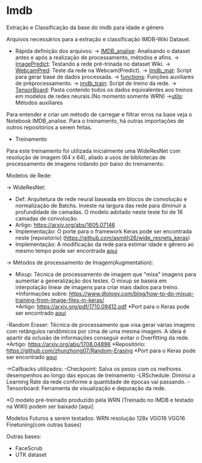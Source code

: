 # Imdb
Extração e Classificação da base do imdb para idade e gênero




Arquivos necessários para a extração e classificação IMDB-Wiki Dataset.

- Rápida definição dos arquivos:
-> [IMDB_analise](https://github.com/Brunogomes97/Imdb/blob/master/IMDB_Analise.ipynb): Analisando o dataset antes e após a realização de processamento, métodos e afins.
-> [ImagePredict](https://github.com/Brunogomes97/Imdb/blob/master/ImagePredict%20.ipynb): Testando a rede pré-trinada no dataset Wiki.
-> [WebcamPred](https://github.com/Brunogomes97/Imdb/blob/master/WebcamPred.py): Teste da rede na Webcam(Predict).
-> [Imdb_mat](https://github.com/Brunogomes97/Imdb/blob/master/imdb_mat.py): Script para gerar base de dados processada.
-> [functions](https://github.com/Brunogomes97/Imdb/blob/master/functions.py): Funções auxiliares de préprocessamento.
-> [imdb_train](https://github.com/Brunogomes97/Imdb/blob/master/imdb_train.py): Script de treino da rede.
-> [TensorBoard](https://github.com/Brunogomes97/Imdb/tree/master/Tensorboard): Pasta contendo todos os dados equivalentes aos treinos em modelos de redes neurais.(No momento somente WRN)
->[utils](https://github.com/Brunogomes97/Imdb/blob/master/utils.py): Métodos auxiliares


Para entender e criar um método de carregar e filtrar erros na base veja o Notebook IMDB_analise. Para o treinamento, há outras importações de outros repositórios a serem feitas.

 - Treinamento
 
 Para este treinamento foi utilizada inicialmente uma WideResNet com resolução de imagem (64 x 64), aliado a usos de bibliotecas de processamento de imagens rodando por baixo do treinamento. 
 
 Modelos de Rede:
 
-> WideResNet: 
  - Def: Arquitetura de rede neural baseada em blocos de convolução e normalização de Batchs. Investe na largura das rede para diminuir a profundidade de camadas. O modelo adotado neste teste foi de 16 camadas de convolução.
  - Artigo: https://arxiv.org/abs/1605.07146
  - Implementação: O porte para o framework Keras pode ser encontrada neste [repositório] (https://github.com/asmith26/wide_resnets_keras)
  - Implementação: A modificação da rede para estimar idade e gênero ao mesmo tempo pode ser encontrada [aqui](https://github.com/yu4u/age-gender-estimation/blob/master/wide_resnet.py)
  
  
-> Métodos de processamento de Imagem(Augmentation):
  - Mixup: Técnica de processamento de imagem que "mixa" imagens para aumentar a generalização dos testes. O mixup se baseia em interpolação linear de imagens para criar mais dados para treino.
          *Informações sobre: https://www.dlology.com/blog/how-to-do-mixup-training-from-image-files-in-keras/  
          *Artigo: https://arxiv.org/pdf/1710.09412.pdf
          *Port para o Keras pode ser encontrado [aqui](https://github.com/yu4u/age-gender-estimation/blob/master/mixup_generator.py)
  
  -Random Eraser: Técnica de processamento que visa gerar várias imagens com retângulos randômicos por cima de uma mesma imagem. A ideia é apartir da oclusão de informações conseguir evitar o Overfitting da rede.
          *Artigo: https://arxiv.org/abs/1708.04896
          *Repositório: https://github.com/zhunzhong07/Random-Erasing
          *Port para o Keras pode ser encontrado [aqui](https://github.com/yu4u/age-gender-estimation/blob/master/random_eraser.py)
          
->Callbacks utilizados:
   -Checkpoint: Salva os pesos com os melhores desempenhos ao longo das epocas de treinamento
   -LRSchedule: Diminui a Learning Rate da rede conforme a quantidade de épocas vai passando.
   -Tensorboard: Ferramenta de visualização e depuração da rede.
   
*O modelo pré-treinado produzido pela WRN (Treinado no IMDB e testado na WIKI) podem ser baixado [aqui]



Modelos Futuros a serem testados:
  WRN resolução 128x
  VGG16
  VGG16 Finetuning(com outras bases)
  
Outras bases:
- FaceScrub
- UTK dataset

          
  










